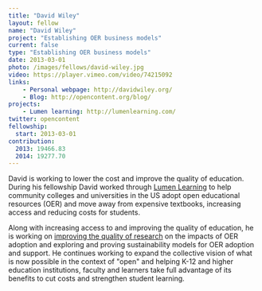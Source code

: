 ```yaml
---
title: "David Wiley"
layout: fellow
name: "David Wiley"
project: "Establishing OER business models"
current: false
type: "Establishing OER business models"
date: 2013-03-01
photo: /images/fellows/david-wiley.jpg
video: https://player.vimeo.com/video/74215092
links:
    - Personal webpage: http://davidwiley.org/
    - Blog: http://opencontent.org/blog/
projects:
    - Lumen learning: http://lumenlearning.com/
twitter: opencontent
fellowship:
  start: 2013-03-01
contribution:
  2013: 19466.83
  2014: 19277.70
---
```


David is working to lower the cost and improve the quality of education. During his fellowship David worked through [Lumen Learning](http://lumenlearning.com/) to help community colleges and universities in the US adopt open educational resources (OER) and move away from expensive textbooks, increasing access and reducing costs for students.

Along with increasing access to and improving the quality of education, he is working on [improving the quality of research](http://openedgroup.org/) on the impacts of OER adoption and exploring and proving sustainability models for OER adoption and support. He continues working to expand the collective vision of what is now possible in the context of "open" and helping K-12 and higher education institutions, faculty and learners take full advantage of its benefits to cut costs and strengthen student learning.
